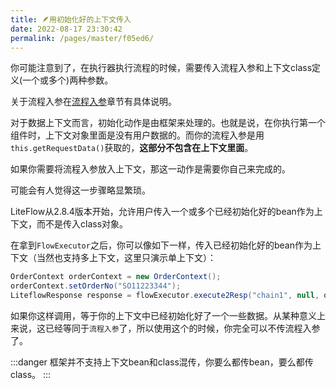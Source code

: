 ```yaml
---
title: 🪶用初始化好的上下文传入
date: 2022-08-17 23:30:42
permalink: /pages/master/f05ed6/
---
```


你可能注意到了，在执行器执行流程的时候，需要传入流程入参和上下文class定义(一个或多个)两种参数。

关于流程入参在[流程入参](/pages/master/563b67/)章节有具体说明。

对于数据上下文而言，初始化动作是由框架来处理的。也就是说，在你执行第一个组件时，上下文对象里面是没有用户数据的。而你的流程入参是用`this.getRequestData()`获取的，**这部分不包含在上下文里面**。

如果你需要将流程入参放入上下文，那这一动作是需要你自己来完成的。

可能会有人觉得这一步骤略显繁琐。

LiteFlow从2.8.4版本开始，允许用户传入一个或多个已经初始化好的bean作为上下文，而不是传入class对象。

在拿到`FlowExecutor`之后，你可以像如下一样，传入已经初始化好的bean作为上下文（当然也支持多上下文，这里只演示单上下文）：

```java
OrderContext orderContext = new OrderContext();
orderContext.setOrderNo("SO11223344");
LiteflowResponse response = flowExecutor.execute2Resp("chain1", null, orderContext);
```

如果你这样调用，等于你的上下文中已经初始化好了一个一些数据。从某种意义上来说，这已经等同于`流程入参`了，所以使用这个的时候，你完全可以不传流程入参了。

:::danger
框架并不支持上下文bean和class混传，你要么都传bean，要么都传class。
:::

